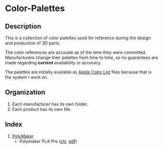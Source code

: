 # Color-Palettes

## Description
This is a collection of color palettes used for reference during the design and production of 3D parts.

The color references are accurate as of the time they were committed.  Manufacturers change their palettes from time to time, so no guarantees are made regarding **current** availability or accuracy.

The palettes are initially available as [Apple Color List](https://developer.apple.com/library/archive/documentation/Cocoa/Conceptual/DrawColor/Concepts/AboutColorLists.html) files because that is the system I work on. 

## Organization
1. Each manufacturer has its own folder.
2. Each product has its own file.

## Index
1. [PolyMaker](polymaker)
	- Polymaker PLA Pro ([cls](polymaker/Polymaker%20PLA%20Pro.cls), [pdf]([polymaker/Polymaker%20PLA%20Pro.pdf))
